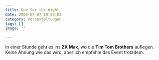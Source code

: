 ```yaml
---
title: One for the night
date: 2006-07-07 18:39:03
category: Veranstaltungen
tags: []
image: ''

---
```


In einer Stunde geht es ins **ZK Max**, wo die **Tim Tom Brothers** auflegen. Keine Ahnung wie das wird, aber ich empfehle das Event trotzdem.
